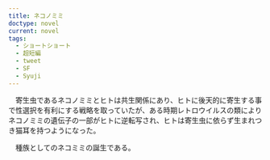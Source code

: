 ```yaml
---
title: ネコノミミ
doctype: novel
current: novel
tags:
  - ショートショート
  - 超短編
  - tweet
  - SF
  - Syuji
---
```

　寄生虫であるネコノミミとヒトは共生関係にあり、ヒトに後天的に寄生する事で性選択を有利にする戦略を取っていたが、ある時期レトロウイルスの類によりネコノミミの遺伝子の一部がヒトに逆転写され、ヒトは寄生虫に依らず生まれつき猫耳を持つようになった。

　種族としてのネコミミの誕生である。

